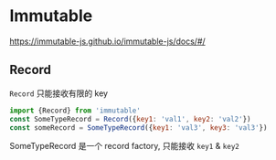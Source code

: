 # Immutable

https://immutable-js.github.io/immutable-js/docs/#/

## Record

`Record` 只能接收有限的 key

```js
import {Record} from 'immutable'
const SomeTypeRecord = Record({key1: 'val1', key2: 'val2'})
const someRecord = SomeTypeRecord({key1: 'val3', key3: 'val3'})
```

SomeTypeRecord 是一个 record factory, 只能接收 `key1` & `key2`
